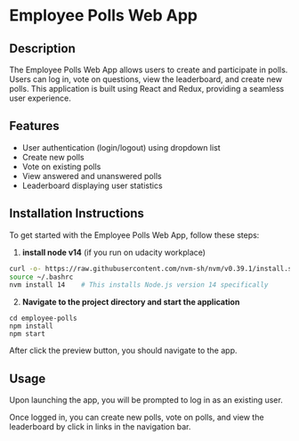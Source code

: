 # Employee Polls Web App

## Description
The Employee Polls Web App allows users to create and participate in polls. Users can log in, vote on questions, view the leaderboard, and create new polls. This application is built using React and Redux, providing a seamless user experience.

## Features
- User authentication (login/logout) using dropdown list
- Create new polls
- Vote on existing polls
- View answered and unanswered polls
- Leaderboard displaying user statistics

## Installation Instructions

To get started with the Employee Polls Web App, follow these steps:

1. **install node v14** (if you run on udacity workplace)
  ```bash 
  curl -o- https://raw.githubusercontent.com/nvm-sh/nvm/v0.39.1/install.sh | bash
  source ~/.bashrc
  nvm install 14    # This installs Node.js version 14 specifically
  ```
2. **Navigate to the project directory and start the application**
```
cd employee-polls
npm install
npm start
```
After click the preview button, you should navigate to the app.
## Usage

Upon launching the app, you will be prompted to log in as an existing user.

Once logged in, you can create new polls, vote on polls, and view the leaderboard by click in links in the navigation bar.

